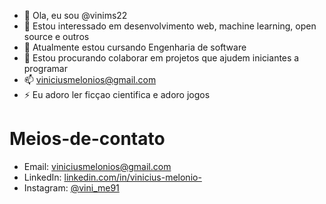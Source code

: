 - 👋 Ola, eu sou @vinims22
- 👀 Estou interessado em desenvolvimento web, machine learning, open source e outros
- 🌱 Atualmente estou cursando Engenharia de software
- 💞️ Estou procurando colaborar em projetos que ajudem iniciantes a programar
- 📫 viniciusmelonios@gmail.com
- ⚡ Eu adoro ler ficçao cientifica e adoro jogos

<!---
vinims22/vinims22 is a ✨ special ✨ repository because its `README.md` (this file) appears on your GitHub profile.
You can click the Preview link to take a look at your changes.
--->
# Meios-de-contato

- Email: viniciusmelonios@gmail.com  
- LinkedIn: [linkedin.com/in/vinicius-melonio-](https://www.linkedin.com/in/vinicius-melonio-)  
- Instagram: [@vini_me91](https://www.instagram.com/vini_me91/)
